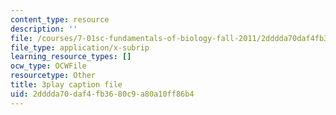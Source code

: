 ```yaml
---
content_type: resource
description: ''
file: /courses/7-01sc-fundamentals-of-biology-fall-2011/2dddda70daf4fb3680c9a80a10ff86b4_tMr9XH64rtM.srt
file_type: application/x-subrip
learning_resource_types: []
ocw_type: OCWFile
resourcetype: Other
title: 3play caption file
uid: 2dddda70-daf4-fb36-80c9-a80a10ff86b4
---
```

